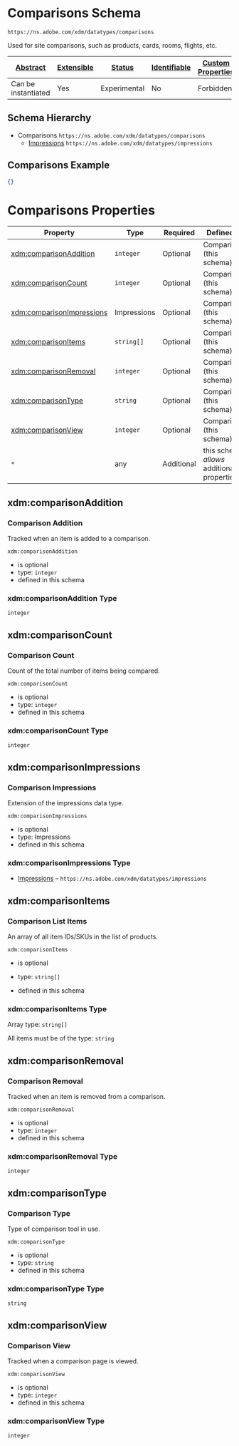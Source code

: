 
# Comparisons Schema

```
https://ns.adobe.com/xdm/datatypes/comparisons
```

Used for site comparisons, such as products, cards, rooms, flights, etc.

| [Abstract](../../../abstract.md) | [Extensible](../../../extensions.md) | [Status](../../../status.md) | [Identifiable](../../../id.md) | [Custom Properties](../../../extensions.md) | [Additional Properties](../../../extensions.md) | Defined In |
|----------------------------------|--------------------------------------|------------------------------|--------------------------------|---------------------------------------------|-------------------------------------------------|------------|
| Can be instantiated | Yes | Experimental | No | Forbidden | Permitted | [datatypes/industry-verticals/comparisons.schema.json](datatypes/industry-verticals/comparisons.schema.json) |
## Schema Hierarchy

* Comparisons `https://ns.adobe.com/xdm/datatypes/comparisons`
  * [Impressions](impressions.schema.md) `https://ns.adobe.com/xdm/datatypes/impressions`


## Comparisons Example
```json
{}
```

# Comparisons Properties

| Property | Type | Required | Defined by |
|----------|------|----------|------------|
| [xdm:comparisonAddition](#xdmcomparisonaddition) | `integer` | Optional | Comparisons (this schema) |
| [xdm:comparisonCount](#xdmcomparisoncount) | `integer` | Optional | Comparisons (this schema) |
| [xdm:comparisonImpressions](#xdmcomparisonimpressions) | Impressions | Optional | Comparisons (this schema) |
| [xdm:comparisonItems](#xdmcomparisonitems) | `string[]` | Optional | Comparisons (this schema) |
| [xdm:comparisonRemoval](#xdmcomparisonremoval) | `integer` | Optional | Comparisons (this schema) |
| [xdm:comparisonType](#xdmcomparisontype) | `string` | Optional | Comparisons (this schema) |
| [xdm:comparisonView](#xdmcomparisonview) | `integer` | Optional | Comparisons (this schema) |
| `*` | any | Additional | this schema *allows* additional properties |

## xdm:comparisonAddition
### Comparison Addition

Tracked when an item is added to a comparison.

`xdm:comparisonAddition`
* is optional
* type: `integer`
* defined in this schema

### xdm:comparisonAddition Type


`integer`






## xdm:comparisonCount
### Comparison Count

Count of the total number of items being compared.

`xdm:comparisonCount`
* is optional
* type: `integer`
* defined in this schema

### xdm:comparisonCount Type


`integer`






## xdm:comparisonImpressions
### Comparison Impressions

Extension of the impressions data type.

`xdm:comparisonImpressions`
* is optional
* type: Impressions
* defined in this schema

### xdm:comparisonImpressions Type


* [Impressions](impressions.schema.md) – `https://ns.adobe.com/xdm/datatypes/impressions`





## xdm:comparisonItems
### Comparison List Items

An array of all item IDs/SKUs in the list of products.  

`xdm:comparisonItems`
* is optional
* type: `string[]`

* defined in this schema

### xdm:comparisonItems Type


Array type: `string[]`

All items must be of the type:
`string`









## xdm:comparisonRemoval
### Comparison Removal

Tracked when an item is removed from a comparison.

`xdm:comparisonRemoval`
* is optional
* type: `integer`
* defined in this schema

### xdm:comparisonRemoval Type


`integer`






## xdm:comparisonType
### Comparison Type

Type of comparison tool in use.

`xdm:comparisonType`
* is optional
* type: `string`
* defined in this schema

### xdm:comparisonType Type


`string`






## xdm:comparisonView
### Comparison View

Tracked when a comparison page is viewed.

`xdm:comparisonView`
* is optional
* type: `integer`
* defined in this schema

### xdm:comparisonView Type


`integer`





